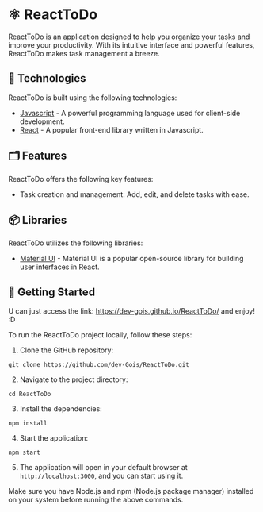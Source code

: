 # ⚛ ReactToDo

ReactToDo is an application designed to help you organize your tasks and improve your productivity. With its intuitive interface and powerful features, ReactToDo makes task management a breeze.

## 📍 Technologies

ReactToDo is built using the following technologies:

* [Javascript](https://developer.mozilla.org/pt-BR/docs/Web/JavaScript) - A powerful programming language used for client-side development.
* [React](https://react.dev/) - A popular front-end library written in Javascript.
## 🗂️ Features

ReactToDo offers the following key features:

* Task creation and management: Add, edit, and delete tasks with ease.
## 📦 Libraries

ReactToDo utilizes the following libraries:

* [Material UI](https://mui.com/) - Material UI is a popular open-source library for building user interfaces in React.

## 🚀 Getting Started

U can just access the link: https://dev-gois.github.io/ReactToDo/ and enjoy! :D

To run the ReactToDo project locally, follow these steps:

1. Clone the GitHub repository:
```
git clone https://github.com/dev-Gois/ReactToDo.git
```
2. Navigate to the project directory:
```
cd ReactToDo
```
3. Install the dependencies:
```
npm install
```
4. Start the application:
```
npm start
```
5. The application will open in your default browser at `http://localhost:3000`, and you can start using it.

Make sure you have Node.js and npm (Node.js package manager) installed on your system before running the above commands.

